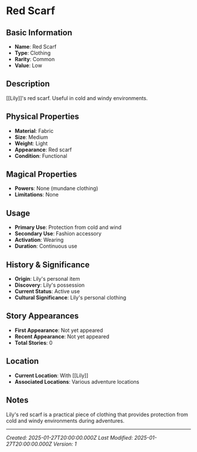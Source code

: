 # Red Scarf

## Basic Information
- **Name**: Red Scarf
- **Type**: Clothing
- **Rarity**: Common
- **Value**: Low

## Description
[[Lily]]'s red scarf. Useful in cold and windy environments.

## Physical Properties
- **Material**: Fabric
- **Size**: Medium
- **Weight**: Light
- **Appearance**: Red scarf
- **Condition**: Functional

## Magical Properties
- **Powers**: None (mundane clothing)
- **Limitations**: None

## Usage
- **Primary Use**: Protection from cold and wind
- **Secondary Use**: Fashion accessory
- **Activation**: Wearing
- **Duration**: Continuous use

## History & Significance
- **Origin**: Lily's personal item
- **Discovery**: Lily's possession
- **Current Status**: Active use
- **Cultural Significance**: Lily's personal clothing

## Story Appearances
- **First Appearance**: Not yet appeared
- **Recent Appearance**: Not yet appeared
- **Total Stories**: 0

## Location
- **Current Location**: With [[Lily]]
- **Associated Locations**: Various adventure locations

## Notes
Lily's red scarf is a practical piece of clothing that provides protection from cold and windy environments during adventures.

---
*Created: 2025-01-27T20:00:00.000Z*
*Last Modified: 2025-01-27T20:00:00.000Z*
*Version: 1*
